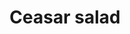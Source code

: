 ---
index: 8
title: Ceasar salad
slugify: ceasar-salad
product: sla 
book: Appetites a cookbook
page: 23
dish: starter 
tags:
- sla
sub:
fresh:
  - item: romainsla
    quantity: 2
    unit: 
  - item: knoflook
    quantity: 4
    unit: tenen
  - item: citroen
    quantity: 1
    unit: 
  - item: Parmezaanse kaas
    quantity: 100
    unit: g
  - item: eieren
    quantity: 3
    unit: 
stock:
  - item: ansjovisfilets
    quantity: 10
    unit: 
  - item: olijfolie
    quantity: 600?
    unit: ml
  - item: dijnlonmosterd
    quantity: 1
    unit: tl
  - item: worcestersaus
    quantity: 1/2
    unit: tl
  - item: witbrood
    quantity: 10
    unit: sneetjes
basic:
directions:
- Verwijder het donkere buitenblad van de sla en laat op z'n kop 15 minuten weken in ijswater.
- Verhit 240 ml olie op laag vuur en verhit 4 schoongemaakte ansjovis met 1 platgeslagen knoflook tot ansjovis oplost in de olie.
- Bak het witbrood in kleine blokjes mee op iets hoger vuur, tot ze rondom geroosterd zijn. Haal uit de pan, meng met 25 g parmezaanse kaas en breng op smaak met peper en zout.
- De resterende 6 ansjovisjes met 1 fijngesneden knoflook, mosterd, sap van de citroen, 2 eierdooiers en specerijen in de blender fijnmalen.
- Hussel de sla in een grote kom met net voldoende van de dressing. Strooi de rest van de kaas er over.
info: Hussel de sla in een grote kom met net voldoende van de dressing (aanmaken, niet verzuipen!). Voor Ansjovis op zout (verkrijgbaar in Italiaanse delicatessewinkels) is de alom verkrijgbare op olijfoliebasis geen alternatief volgens Rose Gray van The River Cafe.
source:
    title:
    url: 
---